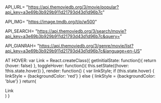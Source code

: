 API_URL= "https://api.themoviedb.org/3/movie/popular?api_key=a3e69b3b929b911d21793d43d1d96b7c"

API_IMG= "https://image.tmdb.org/t/p/w500"

API_SEARCH= "https://api.themoviedb.org/3/search/movie?api_key=a3e69b3b929b911d21793d43d1d96b7c&query="

API_GIANRAH= "https://api.themoviedb.org/3/genre/movie/list?api_key=a3e69b3b929b911d21793d43d1d96b7c&language=en-US"

AT HOVER:
var Link = React.createClass({
getInitialState: function(){
return {hover: false}
},
toggleHover: function(){
this.setState({hover: !this.state.hover})
},
render: function() {
var linkStyle;
if (this.state.hover) {
linkStyle = {backgroundColor: 'red'}
} else {
linkStyle = {backgroundColor: 'blue'}
}
return(
<div>
<a style={linkStyle} onMouseEnter={this.toggleHover} onMouseLeave={this.toggleHover}>Link</a>
</div>
)
}
